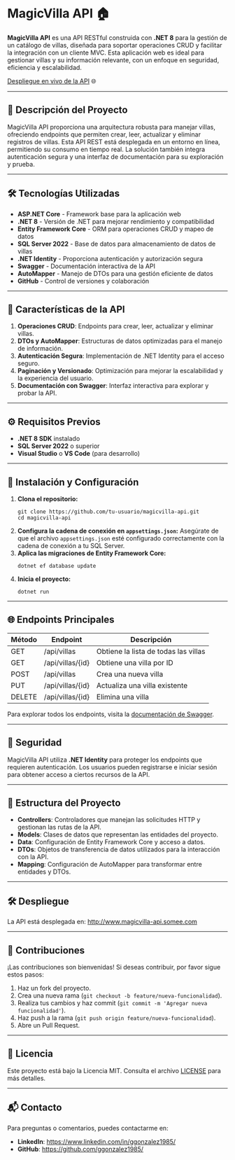 <h1>MagicVilla API 🏠</h1>

<p><strong>MagicVilla API</strong> es una API RESTful construida con <strong>.NET 8</strong> para la gestión de un catálogo de villas, diseñada para soportar operaciones CRUD y facilitar la integración con un cliente MVC. Esta aplicación web es ideal para gestionar villas y su información relevante, con un enfoque en seguridad, eficiencia y escalabilidad.</p>

<p><a href="http://www.magicvilla-api.somee.com" target="_blank">Despliegue en vivo de la API</a> 🌐</p>

<hr>

<h2>🚀 Descripción del Proyecto</h2>

<p>MagicVilla API proporciona una arquitectura robusta para manejar villas, ofreciendo endpoints que permiten crear, leer, actualizar y eliminar registros de villas. Esta API REST está desplegada en un entorno en línea, permitiendo su consumo en tiempo real. La solución también integra autenticación segura y una interfaz de documentación para su exploración y prueba.</p>

<hr>

<h2>🛠 Tecnologías Utilizadas</h2>

<ul>
    <li><strong>ASP.NET Core</strong> - Framework base para la aplicación web</li>
    <li><strong>.NET 8</strong> - Versión de .NET para mejorar rendimiento y compatibilidad</li>
    <li><strong>Entity Framework Core</strong> - ORM para operaciones CRUD y mapeo de datos</li>
    <li><strong>SQL Server 2022</strong> - Base de datos para almacenamiento de datos de villas</li>
    <li><strong>.NET Identity</strong> - Proporciona autenticación y autorización segura</li>
    <li><strong>Swagger</strong> - Documentación interactiva de la API</li>
    <li><strong>AutoMapper</strong> - Manejo de DTOs para una gestión eficiente de datos</li>
    <li><strong>GitHub</strong> - Control de versiones y colaboración</li>
</ul>

<hr>

<h2>📄 Características de la API</h2>

<ol>
    <li><strong>Operaciones CRUD</strong>: Endpoints para crear, leer, actualizar y eliminar villas.</li>
    <li><strong>DTOs y AutoMapper</strong>: Estructuras de datos optimizadas para el manejo de información.</li>
    <li><strong>Autenticación Segura</strong>: Implementación de .NET Identity para el acceso seguro.</li>
    <li><strong>Paginación y Versionado</strong>: Optimización para mejorar la escalabilidad y la experiencia del usuario.</li>
    <li><strong>Documentación con Swagger</strong>: Interfaz interactiva para explorar y probar la API.</li>
</ol>

<hr>

<h2>⚙️ Requisitos Previos</h2>

<ul>
    <li><strong>.NET 8 SDK</strong> instalado</li>
    <li><strong>SQL Server 2022</strong> o superior</li>
    <li><strong>Visual Studio</strong> o <strong>VS Code</strong> (para desarrollo)</li>
</ul>

<hr>

<h2>📝 Instalación y Configuración</h2>

<ol>
    <li><strong>Clona el repositorio:</strong>
        <pre><code>git clone https://github.com/tu-usuario/magicvilla-api.git
cd magicvilla-api</code></pre>
    </li>
    <li><strong>Configura la cadena de conexión en <code>appsettings.json</code>:</strong> Asegúrate de que el archivo <code>appsettings.json</code> esté configurado correctamente con la cadena de conexión a tu SQL Server.</li>
    <li><strong>Aplica las migraciones de Entity Framework Core:</strong>
        <pre><code>dotnet ef database update</code></pre>
    </li>
    <li><strong>Inicia el proyecto:</strong>
        <pre><code>dotnet run</code></pre>
    </li>
</ol>

<hr>

<h2>🌐 Endpoints Principales</h2>

<table>
    <thead>
        <tr>
            <th>Método</th>
            <th>Endpoint</th>
            <th>Descripción</th>
        </tr>
    </thead>
    <tbody>
        <tr>
            <td>GET</td>
            <td>/api/villas</td>
            <td>Obtiene la lista de todas las villas</td>
        </tr>
        <tr>
            <td>GET</td>
            <td>/api/villas/{id}</td>
            <td>Obtiene una villa por ID</td>
        </tr>
        <tr>
            <td>POST</td>
            <td>/api/villas</td>
            <td>Crea una nueva villa</td>
        </tr>
        <tr>
            <td>PUT</td>
            <td>/api/villas/{id}</td>
            <td>Actualiza una villa existente</td>
        </tr>
        <tr>
            <td>DELETE</td>
            <td>/api/villas/{id}</td>
            <td>Elimina una villa</td>
        </tr>
    </tbody>
</table>

<p>Para explorar todos los endpoints, visita la <a href="http://www.magicvilla-api.somee.com/swagger" target="_blank">documentación de Swagger</a>.</p>

<hr>

<h2>🔐 Seguridad</h2>

<p>MagicVilla API utiliza <strong>.NET Identity</strong> para proteger los endpoints que requieren autenticación. Los usuarios pueden registrarse e iniciar sesión para obtener acceso a ciertos recursos de la API.</p>

<hr>

<h2>📂 Estructura del Proyecto</h2>

<ul>
    <li><strong>Controllers</strong>: Controladores que manejan las solicitudes HTTP y gestionan las rutas de la API.</li>
    <li><strong>Models</strong>: Clases de datos que representan las entidades del proyecto.</li>
    <li><strong>Data</strong>: Configuración de Entity Framework Core y acceso a datos.</li>
    <li><strong>DTOs</strong>: Objetos de transferencia de datos utilizados para la interacción con la API.</li>
    <li><strong>Mapping</strong>: Configuración de AutoMapper para transformar entre entidades y DTOs.</li>
</ul>

<hr>

<h2>🛠 Despliegue</h2>

<p>La API está desplegada en: <a href="http://www.magicvilla-api.somee.com" target="_blank">http://www.magicvilla-api.somee.com</a></p>

<hr>

<h2>👥 Contribuciones</h2>

<p>¡Las contribuciones son bienvenidas! Si deseas contribuir, por favor sigue estos pasos:</p>

<ol>
    <li>Haz un fork del proyecto.</li>
    <li>Crea una nueva rama (<code>git checkout -b feature/nueva-funcionalidad</code>).</li>
    <li>Realiza tus cambios y haz commit (<code>git commit -m 'Agregar nueva funcionalidad'</code>).</li>
    <li>Haz push a la rama (<code>git push origin feature/nueva-funcionalidad</code>).</li>
    <li>Abre un Pull Request.</li>
</ol>

<hr>

<h2>📄 Licencia</h2>

<p>Este proyecto está bajo la Licencia MIT. Consulta el archivo <a href="LICENSE" target="_blank">LICENSE</a> para más detalles.</p>

<hr>

<h2>📬 Contacto</h2>

<p>Para preguntas o comentarios, puedes contactarme en:</p>

<ul>
    <li><strong>LinkedIn</strong>: <a href="https://www.linkedin.com/in/ggonzalez1985/" target="_blank">https://www.linkedin.com/in/ggonzalez1985/</a></li>
    <li><strong>GitHub</strong>: <a href="https://github.com/ggonzalez1985/" target="_blank">https://github.com/ggonzalez1985/</a></li>
</ul>

